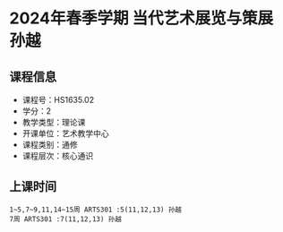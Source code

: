 # 2024年春季学期 当代艺术展览与策展 孙越






## 课程信息

- 课程号：HS1635.02
- 学分：2
- 教学类型：理论课
- 开课单位：艺术教学中心
- 课程类别：通修
- 课程层次：核心通识

## 上课时间

```
1~5,7~9,11,14~15周 ARTS301 :5(11,12,13) 孙越
7周 ARTS301 :7(11,12,13) 孙越
```

